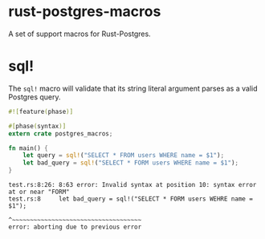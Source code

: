 rust-postgres-macros
====================

A set of support macros for Rust-Postgres.

sql!
====

The `sql!` macro will validate that its string literal argument parses as a
valid Postgres query.

```rust
#![feature(phase)]

#[phase(syntax)]
extern crate postgres_macros;

fn main() {
    let query = sql!("SELECT * FROM users WHERE name = $1");
    let bad_query = sql!("SELECT * FORM users WHERE name = $1");
}
```

```
test.rs:8:26: 8:63 error: Invalid syntax at position 10: syntax error at or near "FORM"
test.rs:8     let bad_query = sql!("SELECT * FORM users WEHRE name = $1");
                                   ^~~~~~~~~~~~~~~~~~~~~~~~~~~~~~~~~~~~~
error: aborting due to previous error
```
